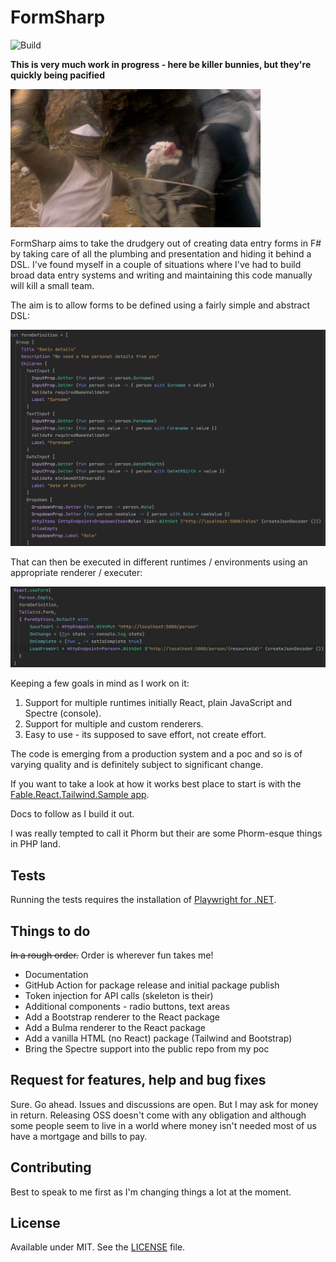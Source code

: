 # FormSharp

![Build](https://github.com/JamesRandall/FormSharp/actions/workflows/buildandtest.yml/badge.svg)

**This is very much work in progress - here be killer bunnies, but they're quickly being pacified**

![Alt text](./images/bunny.jpg?raw=true "Killer bunny")

FormSharp aims to take the drudgery out of creating data entry forms in F# by taking care of all the plumbing and presentation and hiding it behind a DSL. I've found myself in a couple of situations where I've had to build broad data entry systems and writing and maintaining this code manually will kill a small team.

The aim is to allow forms to be defined using a fairly simple and abstract DSL:

![Alt text](./images/dsl.png?raw=true "DSL")

That can then be executed in different runtimes / environments using an appropriate renderer / executer:

![Alt text](./images/reactRuntime.png?raw=true "React usage")

Keeping a few goals in mind as I work on it:

1. Support for multiple runtimes initially React, plain JavaScript and Spectre (console).
2. Support for multiple and custom renderers.
3. Easy to use - its supposed to save effort, not create effort.

The code is emerging from a production system and a poc and so is of varying quality and is definitely subject to significant change.

If you want to take a look at how it works best place to start is with the [Fable.React.Tailwind.Sample app](https://github.com/jamesrandall/formSharp/tree/samples/Fable.React.Tailwind.Sample).

Docs to follow as I build it out.

I was really tempted to call it Phorm but their are some Phorm-esque things in PHP land.

## Tests

Running the tests requires the installation of [Playwright for .NET](https://playwright.dev/dotnet/).

## Things to do

~~In a rough order.~~
Order is wherever fun takes me!

* Documentation
* GitHub Action for package release and initial package publish
* Token injection for API calls (skeleton is their)
* Additional components - radio buttons, text areas
* Add a Bootstrap renderer to the React package
* Add a Bulma renderer to the React package
* Add a vanilla HTML (no React) package (Tailwind and Bootstrap)
* Bring the Spectre support into the public repo from my poc

## Request for features, help and bug fixes

Sure. Go ahead. Issues and discussions are open. But I may ask for money in return. Releasing OSS doesn't come with any obligation and although some people seem to live in a world where money isn't needed most of us have a mortgage and bills to pay.

## Contributing

Best to speak to me first as I'm changing things a lot at the moment.

## License

Available under MIT. See the [LICENSE](https://github.com/jamesrandall/formSharp/tree/LICENSE) file.
